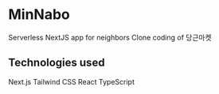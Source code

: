 # MinNabo
Serverless NextJS app for neighbors
Clone coding of 당근마켓

## Technologies used
Next.js
Tailwind CSS
React
TypeScript